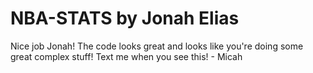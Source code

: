 # NBA-STATS by Jonah Elias

Nice job Jonah! The code looks great and looks like you're doing some great complex stuff! Text me when you see this! - Micah
